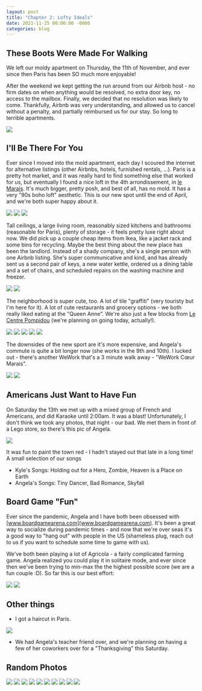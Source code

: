```yaml
---
layout: post
title: "Chapter 2: Lofty Ideals"
date: 2021-11-25 00:00:00 -0000
categories: blog
---
```


## These Boots Were Made For Walking

We left our moldy apartment on Thursday, the 11th of November, and ever since then Paris has been SO much more enjoyable! 

After the weekend we kept getting the run around from our Airbnb host - no firm dates on when anything would be resolved, no extra door key, no access to the mailbox. Finally, we decided that no resolution was likely to come. Thankfully, Airbnb was very understanding, and allowed us to cancel without a penalty, and partially reimbursed us for our stay. So long to terrible apartments. 

![](/assets/images/2021-11-25-paris-chapter2/we-quit.PNG)

## I'll Be There For You

Ever since I moved into the mold apartment, each day I scoured the internet for alternative listings (other Airbnbs, hotels, furnished rentals, ...). Paris is a pretty hot market, and it was really hard to find something else that worked for us, but eventually I found a nice loft in the 4th arrondissement, in [le Marais](https://en.wikipedia.org/wiki/The_Marais). It's much bigger, pretty posh, and best of all, has no mold. It has a very "90s boho loft" aesthetic. This is our new spot until the end of April, and we're both super happy about it. 

![](/assets/images/2021-11-25-paris-chapter2/angela-front-door.jpeg)
![](/assets/images/2021-11-25-paris-chapter2/apartment-1.jpg)
![](/assets/images/2021-11-25-paris-chapter2/apartment-3.jpeg)

Tall ceilings, a large living room, reasonably sized kitchens and bathrooms (reasonable for Paris), plenty of storage - it feels pretty luxe right about now. We did pick up a couple cheap items from Ikea, like a jacket rack and some bins for recycling. Maybe the best thing about the new place has been the landlord. Instead of a shady company, she's a single person with one Airbnb listing. She's super communicative and kind, and has already sent us a second pair of keys, a new water kettle, ordered us a dining table and a set of chairs,  and scheduled repairs on the washing machine and freezer. 

![](/assets/images/2021-11-25-paris-chapter2/apartment-2.jpeg)
![](/assets/images/2021-11-25-paris-chapter2/apartment-4.JPG)

The neighborhood is super cute, too. A lot of tile "graffiti" (very touristy but I'm here for it). A lot of cute restaurants and grocery options - we both really liked eating at the "Queen Anne". We're also just a few blocks from [Le Centre Pompidou](https://www.centrepompidou.fr/en/) (we're planning on going today, actually!). 

![](/assets/images/2021-11-25-paris-chapter2/queen-anne1.jpeg)
![](/assets/images/2021-11-25-paris-chapter2/queen-anne2.jpeg)
![](/assets/images/2021-11-25-paris-chapter2/gizmo.jpeg)
![](/assets/images/2021-11-25-paris-chapter2/gremlin.jpeg)
![](/assets/images/2021-11-25-paris-chapter2/tile.jpeg)

The downsides of the new sport are it's more expensive, and Angela's commute is quite a bit longer now (she works in the 9th and 10th). I lucked out - there's another WeWork that's a 3 minute walk away - "WeWork Cœur Marais". 

![](/assets/images/2021-11-25-paris-chapter2/wework1.jpeg)
![](/assets/images/2021-11-25-paris-chapter2/wework2.jpeg)

## Americans Just Want to Have Fun

On Saturday the 13th we met up with a mixed group of French and Americans, and did Karaoke until 2:00am. It was a blast! Unfortunately, I don't think we took any photos, that night - our bad. We met them in front of a Lego store, so there's this pic of Angela. 

![](/assets/images/2021-11-25-paris-chapter2/karaoke-night.jpeg)

It was fun to paint the town red - I hadn't stayed out that late in a long time! A small selection of our songs

* Kyle's Songs: Holding out for a Hero, Zombie, Heaven is a Place on Earth
* Angela's Songs: Tiny Dancer, Bad Romance, Skyfall 

## Board Game "Fun"

Ever since the pandemic, Angela and I have both been obsessed with [www.boardgamearena.com](www.boardgamearena.com). It's been a great way to socialize during pandemic times - and now that we're over seas it's a good way to "hang out" with people in the US (shameless plug, reach out to us if you want to schedule some time to game with us). 

We've both been playing a lot of Agricola - a fairly complicated farming game. Angela realized you could play it in solitaire mode, and ever since then we've been trying to min-max the the highest possible score (we are a fun couple :D). So far this is our best effort:

![](/assets/images/2021-11-25-paris-chapter2/board_game.png)
![](/assets/images/2021-11-25-paris-chapter2/agricola-gamers.png)


## Other things

* I got a haircut in Paris. 

![](/assets/images/2021-11-25-paris-chapter2/haircut.jpeg)

* We had Angela's teacher friend over, and we're planning on having a few of her coworkers over for a "Thanksgiving" this Saturday. 

## Random Photos

![](/assets/images/2021-11-25-paris-chapter2/angela-food-1.jpeg)
![](/assets/images/2021-11-25-paris-chapter2/angela-food-2.jpeg)
![](/assets/images/2021-11-25-paris-chapter2/angela-food-3.jpeg)
![](/assets/images/2021-11-25-paris-chapter2/kyle-food-1.jpeg)
![](/assets/images/2021-11-25-paris-chapter2/canard.jpeg)
![](/assets/images/2021-11-25-paris-chapter2/angela-sisters.jpeg)
![](/assets/images/2021-11-25-paris-chapter2/church.jpeg)
![](/assets/images/2021-11-25-paris-chapter2/mural.jpeg)
![](/assets/images/2021-11-25-paris-chapter2/snack.jpeg)
![](/assets/images/2021-11-25-paris-chapter2/tripe.jpeg)
